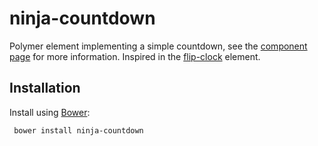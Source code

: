ninja-countdown
===============

Polymer element implementing a simple countdown, see the [component page](http://jesusprubio.github.io/ninja-countdown) for more information.
Inspired in the [flip-clock](https://github.com/Granze/flip-clock) element.

## Installation

Install using [Bower](http://bower.io):

```shell
 bower install ninja-countdown
```
